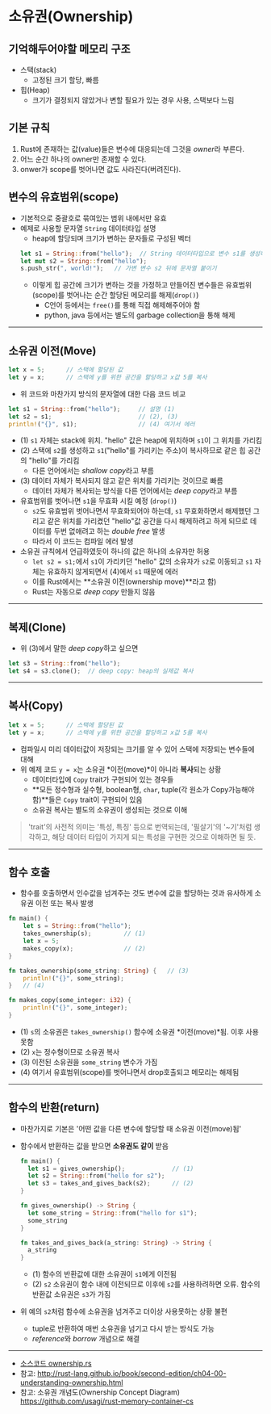 # 소유권(Ownership)
## 기억해두어야할 메모리 구조
* 스택(stack)
  - 고정된 크기 할당, 빠름
* 힙(Heap)
  - 크기가 결정되지 않았거나 변할 필요가 있는 경우 사용, 스택보다 느림

## 기본 규칙
1. Rust에 존재하는 값(value)들은 변수에 대응되는데 그것을 *owner*라 부른다.
1. 어느 순간 하나의 owner만 존재할 수 있다.
1. onwer가 scope를 벗어나면 값도 사라진다(버려진다).

## 변수의 유효범위(scope)
* 기본적으로 중괄호로 묶여있는 범위 내에서만 유효
* 예제로 사용할 문자열 `String` 데이터타입 설명
  - heap에 할당되며 크기가 변하는 문자들로 구성된 벡터
  ```rust
  let s1 = String::from("hello");  // String 데이터타입으로 변수 s1를 생성하고, 값을 부여. 이 순간 크기를 정하고 메모리에 할당
  let mut s2 = String::from("hello");
  s.push_str(", world!");   // 가변 변수 s2 뒤에 문자열 붙이기
  ```
  - 이렇게 힙 공간에 크기가 변하는 것을 가정하고 만들어진 변수들은 유효범위(scope)를 벗어나는 순간 할당된 메모리를 해제(`drop()`)
    * C언어 등에서는 `free()`를 통해 직접 해제해주어야 함
    * python, java 등에서는 별도의 garbage collection을 통해 해제

----
## 소유권 이전(Move)
```rust
let x = 5;      // 스택에 할당된 값
let y = x;      // 스택에 y를 위한 공간을 할당하고 x값 5를 복사
```
* 위 코드와 마찬가지 방식의 문자열에 대한 다음 코드 비교
```rust
let s1 = String::from("hello");     // 설명 (1)
let s2 = s1;                        // (2), (3)
println!("{}", s1);                 // (4) 여기서 에러
```
  - (1) `s1` 자체는 stack에 위치. "hello" 값은 heap에 위치하며 `s1`이 그 위치를 가리킴
  - (2) 스택에 `s2`를 생성하고 `s1`("hello"를 가리키는 주소)이 복사하므로 같은 힙 공간의 "hello"를 가리킴
    * 다른 언어에서는 *shallow copy*라고 부름
  - (3) 데이터 자체가 복사되지 않고 같은 위치를 가리키는 것이므로 빠름
    * 데이터 자체가 복사되는 방식을 다른 언어에서는 *deep copy*라고 부름
  - 유효범위를 벗어나면 `s1`을 무효화 시킬 예정 (`drop()`)
    * `s2`도 유효범위 벗어나면서 무효화되어야 하는데, `s1` 무효화하면서 해제했던 그리고 같은 위치를 가리켰던 "hello"값 공간을 다시 해제하려고 하게 되므로 데이터를 두번 없애려고 하는 *double free* 발생
    * 따라서 이 코드는 컴파일 에러 발생
  - 소유권 규칙에서 언급하였듯이 하나의 값은 하나의 소유자만 허용
    * `let s2 = s1;`에서 `s1`이 가리키던 "hello" 값의 소유자가 `s2`로 이동되고 `s1` 자체는 유효하지 않게되면서 (4)에서 `s1` 때문에 에러
    * 이를 Rust에서는 **소유권 이전(ownership move)**라고 함)
    * Rust는 자동으로 *deep copy* 만들지 않음

----
## 복제(Clone)
* 위 (3)에서 말한 *deep copy*하고 싶으면
```rust
let s3 = String::from("hello");
let s4 = s3.clone();  // deep copy: heap의 실제값 복사
```
----
## 복사(Copy)
```rust
let x = 5;      // 스택에 할당된 값
let y = x;      // 스택에 y를 위한 공간을 할당하고 x값 5를 복사
```
* 컴파일시 미리 데이터값이 저장되는 크기를 알 수 있어 스택에 저장되는 변수들에 대해
* 위 예제 코드 `y = x`는 소유권 *이전(move)*이 아니라 **복사**되는 상황
  - 데이터타입에 `Copy` trait가 구현되어 있는 경우들
  - **모든 정수형과 실수형, boolean형, `char`, tuple(각 원소가 Copy가능해야 함)**들은 `Copy` trait이 구현되어 있음
  - 소유권 복사는 별도의 소유권이 생성되는 것으로 이해
> 'trait'의 사전적 의미는 '특성, 특징' 등으로 번역되는데, '필살기'의 '~기'처럼 생각하고, 해당 데이터 타입이 가지게 되는 특성을 구현한 것으로 이해하면 될 듯.

----
## 함수 호출
* 함수를 호출하면서 인수값을 넘겨주는 것도 변수에 값을 할당하는 것과 유사하게 소유권 이전 또는 복사 발생
```rust
fn main() {
    let s = String::from("hello");
    takes_ownership(s);         // (1)
    let x = 5;
    makes_copy(x);              // (2)
}

fn takes_ownership(some_string: String) {   // (3)
    println!("{}", some_string);
}   // (4)

fn makes_copy(some_integer: i32) {
    println!("{}", some_integer);
} 
```
  - (1) `s`의 소유권은 `takes_ownership()` 함수에 소유권 *이전(move)*됨. 이후 사용 못함
  - (2) `x`는 정수형이므로 소유권 복사
  - (3) 이전된 소유권을 `some_string` 변수가 가짐
  - (4) 여기서 유효범위(scope)를 벗어나면서 drop호출되고 메모리는 해제됨

----
## 함수의 반환(return)
* 마찬가지로 기본은 '어떤 값을 다른 변수에 할당할 때 소유권 이전(move)됨'
* 함수에서 반환하는 값을 받으면 **소유권도 같이** 받음
  ```rust
  fn main() {
    let s1 = gives_ownership();             // (1)
    let s2 = String::from("hello for s2");
    let s3 = takes_and_gives_back(s2);      // (2)
  }

  fn gives_ownership() -> String {
    let some_string = String::from("hello for s1");
    some_string
  }

  fn takes_and_gives_back(a_string: String) -> String {
    a_string
  }
  ```
  - (1) 함수의 반환값에 대한 소유권이 `s1`에게 이전됨
  - (2) `s2` 소유권이 함수 내에 이전되므로 이후에 `s2`를 사용하려하면 오류. 함수의 반환값 소유권은 `s3`가 가짐

* 위 예의 `s2`처럼 함수에 소유권을 넘겨주고 더이상 사용못하는 상황 불편
  - tuple로 반환하여 매번 소유권을 넘기고 다시 받는 방식도 가능
  - *reference*와 *borrow* 개념으로 해결

----
* [소스코드 ownership.rs](./src/ownership.rs)
* 참고: http://rust-lang.github.io/book/second-edition/ch04-00-understanding-ownership.html
* 참고: 소유권 개념도(Ownership Concept Diagram) https://github.com/usagi/rust-memory-container-cs
